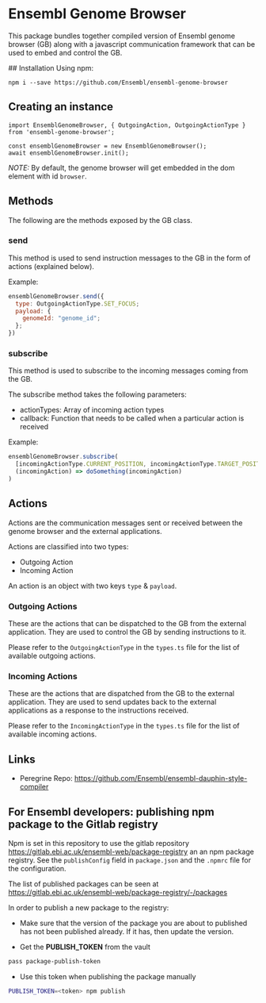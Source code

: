 # Ensembl Genome Browser

This package bundles together compiled version of Ensembl genome browser (GB) along with a javascript communication framework that can be used to embed and control the GB.


## Installation
Using npm:
```
npm i --save https://github.com/Ensembl/ensembl-genome-browser
```

## Creating an instance
```
import EnsemblGenomeBrowser, { OutgoingAction, OutgoingActionType } from 'ensembl-genome-browser';

const ensemblGenomeBrowser = new EnsemblGenomeBrowser();
await ensemblGenomeBrowser.init();
```

*NOTE:* By default, the genome browser will get embedded in the dom element with id `browser`.

## Methods
The following are the methods exposed by the GB class.

### send
This method is used to send instruction messages to the GB in the form of actions (explained below).

Example:
```javascript
ensemblGenomeBrowser.send({
  type: OutgoingActionType.SET_FOCUS;
  payload: {
    genomeId: "genome_id";
  };
})
```


### subscribe
This method is used to subscribe to the incoming messages coming from the GB.

The subscribe method takes the following parameters:
- actionTypes: Array of incoming action types
- callback: Function that needs to be called when a particular action is received

Example:
```javascript
ensemblGenomeBrowser.subscribe(
  [incomingActionType.CURRENT_POSITION, incomingActionType.TARGET_POSITION],
  (incomingAction) => doSomething(incomingAction)
)

```

## Actions

Actions are the communication messages sent or received between the genome browser and the external applications.

Actions are classified into two types:
- Outgoing Action
- Incoming Action

An action is an object with two keys `type` & `payload`. 

### Outgoing Actions
These are the actions that can be dispatched to the GB from the external application. They are used to control the GB by sending instructions to it.

Please refer to the `OutgoingActionType` in the `types.ts` file for the list of available outgoing actions.

### Incoming Actions
These are the actions that are dispatched from the GB to the external application. They are used to send updates back to the external applications as a response to the instructions received.

Please refer to the `IncomingActionType` in the `types.ts` file for the list of available incoming actions.

## Links
- Peregrine Repo: https://github.com/Ensembl/ensembl-dauphin-style-compiler


## For Ensembl developers: publishing npm package to the Gitlab registry

Npm is set in this repository to use the gitlab repository https://gitlab.ebi.ac.uk/ensembl-web/package-registry an an npm package registry. See the `publishConfig` field in `package.json` and the `.npmrc` file for the configuration.

The list of published packages can be seen at https://gitlab.ebi.ac.uk/ensembl-web/package-registry/-/packages

In order to publish a new package to the registry:

- Make sure that the version of the package you are about to published has not been published already. If it has, then update the version. 

- Get the **PUBLISH_TOKEN** from the vault

```bash
pass package-publish-token
```

- Use this token when publishing the package manually

```bash
PUBLISH_TOKEN=<token> npm publish
```
